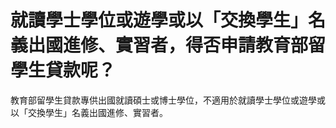 # 就讀學士學位或遊學或以「交換學生」名義出國進修、實習者，得否申請教育部留學生貸款呢？

教育部留學生貸款專供出國就讀碩士或博士學位，不適用於就讀學士學位或遊學或以「交換學生」名義出國進修、實習者。
